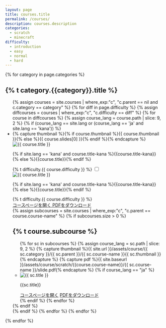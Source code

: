 ```yaml
---
layout: page
title: courses.title
permalink: /courses/
description: courses.description
categories:
  - scratch
  - minecraft
difficulty:
  - introduction
  - easy
  - normal
  - hard
---
```

{% for category in page.categories %}
<h2>{% t category.{{category}}.title %}</h2>
<ul class="top-course-list course-list">
{% assign courses = site.courses | where_exp:"c", "c.parent == nil and c.category == category" %}
{% for diff in page.difficulty %}
  {% assign diffcourses = courses | where_exp:"c", "c.difficulty == diff" %}
  {% for course in diffcourses %}
    {% assign course_lang = course.path | slice: 9, 2 %}
    {% if (course_lang == site.lang or (course_lang == 'ja' and site.lang == 'kana')) %}
    <li class="card-list-item">
      <label for="course-check-{{course.course-name}}">
      {% capture thumbnail %}{% if course.thumbnail %}{{ course.thumbnail }}{% else %}{{ course.slides[0] }}{% endif %}{% endcapture %}
      <img data-src="{{ site.url }}/assets/course/{{ course.category }}/{{ course.course-name }}{{ thumbnail }}" data-width="348" alt="{{ course.title }}" loading="lazy" class="list-thumbnail">
      <p class="course-list-title">{% if site.lang == 'kana' and course.title-kana %}{{course.title-kana}}{% else %}{{course.title}}{% endif %}</p>
      <span class="top-course-list-difficulty {{ course.difficulty }}"> {% t difficulty.{{ course.difficulty }} %} </span>
      </label>
      <input type="checkbox" class="course-check" id="course-check-{{course.course-name}}">
      <div class="course-details">
        <label for="course-check-{{course.course-name}}" class="course-details-bg"></label>
        <div class="course-details-item">
          <label for="course-check-{{course.course-name}}" class="course-details-item-close"><i class="fas fa-times"></i></label>
          <div class="course-details-item-content">
            <div class="main-course">
              <img data-src="{{ site.url }}/assets/course/{{ course.category }}/{{ course.course-name }}{{ thumbnail }}" data-width="348" alt="{{ course.title }}" loading="lazy" class="thumbnail">
              <p class="course-list-title">{% if site.lang == 'kana' and course.title-kana %}{{course.title-kana}}{% else %}{{course.title}}{% endif %}</p>
              <div class="courses-diff-category">
              <span class="top-course-list-difficulty {{ course.difficulty }}"> {% t difficulty.{{ course.difficulty }} %} </span>
              </div>
              <div class="main-buttons">
                <a href="{{ site.url }}/courses/{{ course.category }}/{{ course.course-name }}/" class="button btn-blue">
                コースページを開く
                </a>
                <a href="{{ site.baseurl }}/assets/course/scratch/{{course.course-name}}/slide.pdf" download="{{ site.baseurl }}/assets/course/scratch/{{course.course-name}}/slide.pdf" class="button btn-white">
                PDFをダウンロード
                </a>
              </div>
            </div>
            <div class="">
              <section class="slide-page" id="subcourse">
                {% assign subcourses = site.courses | where_exp:"c",
                "c.parent == course.course-name" %}
                {% if subcourses.size > 0 %}
                <h2>{% t course.subcourse %}</h2>
                <ul class="course-list">
                {% for sc in subcourses %}
                {% assign course_lang = sc.path | slice: 9, 2 %}
                {% capture thumbnail %}{{ site.url }}/assets/course/{{ sc.category }}/{{ sc.parent }}/{{ sc.course-name }}{{ sc.thumbnail }}{% endcapture %}
                {% capture pdf %}{{ site.baseurl }}/assets/course/scratch/{{course.course-name}}/{{ sc.course-name }}/slide.pdf{% endcapture %}
                {% if course_lang == "ja" %}
                  <li class="card-list-item">
                    <img data-src="{{ thumbnail }}" data-width="212" alt="{{ sc.title }}" loading="lazy" class="thumbnail">
                    <p class="course-list-title">{{sc.title}}</p>
                    <div class="sub-buttons">
                      <a href="{{ site.baseurl }}{{sc.url}}" class="button btn-blue">コースページを開く</a>
                      <a href="{{ pdf }}" download="{{ pdf }}" class="link-pdf-download">PDFをダウンロード</a>
                    </div>
                  </li>
                {% endif %}
                {% endfor %}
                </ul>
                {% endif %}
              </section>
            </div>
          </div>
        </div>
      </div>
    </li>
    {% endif %}
  {% endfor %}
{% endfor %}

</ul>
{% endfor %}
<style media="screen">
  .scratch { background: #ffb801 }
  .minecraft { background: #8bca31 }
  .normal { border-color: #ffb801 }
  .normal::before { color: #ffb801 }
  .easy{ border-color: #8bca31 }
  .easy::before { color: #8bca31 }
  .hard { border-color: #ff81ae }
  .hard::before { color: #ff81ae }
</style>
